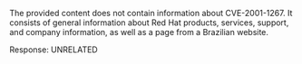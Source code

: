 The provided content does not contain information about CVE-2001-1267. It consists of general information about Red Hat products, services, support, and company information, as well as a page from a Brazilian website.

Response: UNRELATED